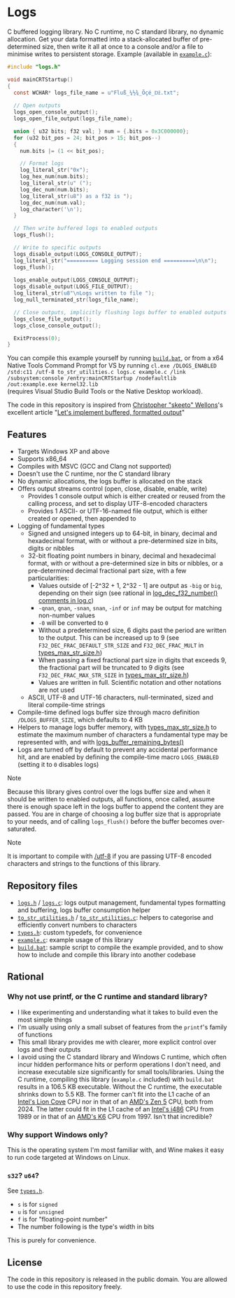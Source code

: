 # Logs
C buffered logging library. No C runtime, no C standard library, no dynamic allocation. Get your data formatted into a stack-allocated buffer of pre-determined size, then write it all at once to a console and/or a file to minimise writes to persistent storage.
Example (available in [`example.c`](example.c)):
```C
#include "logs.h"

void mainCRTStartup()
{
  const WCHAR* logs_file_name = u"Fluß_¼½¾_Öçé_ǅ.txt";
  
  // Open outputs
  logs_open_console_output();
  logs_open_file_output(logs_file_name);

  union { u32 bits; f32 val; } num = {.bits = 0x3C000000};
  for (u32 bit_pos = 24; bit_pos > 15; bit_pos--)
  {
    num.bits |= (1 << bit_pos);

    // Format logs
    log_literal_str("0x");
    log_hex_num(num.bits);
    log_literal_str(u" (");
    log_dec_num(num.bits);
    log_literal_str(u8") as a f32 is ");
    log_dec_num(num.val);
    log_character('\n');
  }

  // Then write buffered logs to enabled outputs
  logs_flush();

  // Write to specific outputs
  logs_disable_output(LOGS_CONSOLE_OUTPUT);
  log_literal_str("========== Logging session end ==========\n\n");
  logs_flush();
  
  logs_enable_output(LOGS_CONSOLE_OUTPUT);
  logs_disable_output(LOGS_FILE_OUTPUT);
  log_literal_str(u8"\nLogs written to file ");
  log_null_terminated_str(logs_file_name);

  // Close outputs, implicitly flushing logs buffer to enabled outputs
  logs_close_file_output();
  logs_close_console_output();

  ExitProcess(0);
}
```

You can compile this example yourself by running [`build.bat`](build.bat), or from a x64 Native Tools Command Prompt for VS by running `cl.exe /DLOGS_ENABLED /std:c11 /utf-8 to_str_utilities.c logs.c example.c /link /subsystem:console /entry:mainCRTStartup /nodefaultlib /out:example.exe kernel32.lib`  
(requires Visual Studio Build Tools or the Native Desktop workload).  

The code in this repository is inspired from
[Christopher "skeeto" Wellons](https://github.com/skeeto)'s excellent article
"[Let's implement buffered, formatted output](https://nullprogram.com/blog/2023/02/13/)"

## Features
- Targets Windows XP and above
- Supports x86_64
- Compiles with MSVC (GCC and Clang not supported)
- Doesn't use the C runtime, nor the C standard library
- No dynamic allocations, the logs buffer is allocated on the stack
- Offers output streams control (open, close, disable, enable, write)
  - Provides 1 console output which is either created or reused from the calling process, and set to display UTF-8-encoded characters
  - Provides 1 ASCII- or UTF-16-named file output, which is either created or opened, then appended to
- Logging of fundamental types
  - Signed and unsigned integers up to 64-bit, in binary, decimal and hexadecimal format, with or without a pre-determined size in bits, digits or nibbles
  - 32-bit floating point numbers in binary, decimal and hexadecimal format, with or without a pre-determined size in bits or nibbles, or a pre-determined decimal fractional part size, with a few particularities:
    - Values outside of [-2^32 + 1, 2^32 - 1] are output as `-big` or `big`, depending on their sign (see rational in [log_dec_f32_number() comments in log.c](https://github.com/badsami/logs/blob/main/logs.c#L512-#L575))
    - `-qnan`, `qnan`, `-snan`, `snan`, `-inf` or `inf` may be output for matching non-number values
    - `-0` will be converted to `0`
    - Without a predetermined size, 6 digits past the period are written to the output. This can be increased up to 9 (see `F32_DEC_FRAC_DEFAULT_STR_SIZE` and `F32_DEC_FRAC_MULT` in [types_max_str_size.h](types_max_str_size.h))
    - When passing a fixed fractional part size in digits that exceeds 9, the fractional part will be truncated to 9 digits (see `F32_DEC_FRAC_MAX_STR_SIZE` in [types_max_str_size.h](types_max_str_size.h))
    - Values are written in full. Scientific notation and other notations are not used
  - ASCII, UTF-8 and UTF-16 characters, null-terminated, sized and literal compile-time strings
- Compile-time defined logs buffer size through macro definition `/DLOGS_BUFFER_SIZE`, which defaults to 4 KB
- Helpers to manage logs buffer memory, with [types_max_str_size.h](types_max_str_size.h) to estimate the maximum number of characters a fundamental type may be represented with, and with [logs_buffer_remaining_bytes()](https://github.com/badsami/logs/blob/main/logs.c#L184-#L190)
- Logs are turned off by default to prevent any accidental performance hit, and are enabled by defining the compile-time macro `LOGS_ENABLED` (setting it to `0` disables logs)

> [!NOTE]
> Because this library gives control over the logs buffer size and when it should be written to enabled outputs, all functions, once called, assume there is enough space left in the logs buffer to append the content they are passed. You are in charge of choosing a log buffer size that is appropriate to your needs, and of calling `logs_flush()` before the buffer becomes over-saturated.  

> [!NOTE]
> It is important to compile with [/utf-8](https://learn.microsoft.com/en-us/cpp/build/reference/utf-8-set-source-and-executable-character-sets-to-utf-8?view=msvc-170) if you are passing UTF-8 encoded characters and strings to the functions of this library.


## Repository files
- [`logs.h`](logs.h) / [`logs.c`](logs.c): logs output management, fundamental types formatting and buffering, logs buffer consumption helper
- [`to_str_utilities.h`](to_str_utilities.h) / [`to_str_utilities.c`](to_str_utilities.c): helpers to categorise and efficiently convert numbers to characters
- [`types.h`](types.h): custom typedefs, for convenience
- [`example.c`](example.c): example usage of this library
- [`build.bat`](build.bat): sample script to compile the example provided, and to show how to include and compile this library into another codebase


## Rational
### Why not use printf, or the C runtime and standard library?
- I like experimenting and understanding what it takes to build even the most simple things
- I'm usually using only a small subset of features from the `printf`'s family of functions
- This small library provides me with clearer, more explicit control over logs and their outputs
- I avoid using the C standard library and Windows C runtime, which often incur hidden performance hits or perform operations I don't need, and increase executable size significantly for small tools/libraries. Using the C runtime, compiling this library (`example.c` included) with `build.bat` results in a 106.5 KB executable. Without the C runtime, the executable shrinks down to 5.5 KB. The former can't fit into the L1 cache of an [Intel's Lion Cove](https://en.wikipedia.org/wiki/Lion_Cove#L0) CPU nor in that of an [AMD's Zen 5](https://en.wikipedia.org/wiki/Zen_5#L1) CPU, both from 2024. The latter could fit in the L1 cache of an [Intel's i486](https://en.wikipedia.org/wiki/I486#Differences_between_i386_and_i486) CPU from 1989 or in that of an [AMD's K6](https://en.wikipedia.org/wiki/AMD_K6#Models) CPU from 1997. Isn't that incredible?

### Why support Windows only?
This is the operating system I'm most familiar with, and Wine makes it easy to run code targeted at Windows on Linux.

### `s32`? `u64`?
See [`types.h`](types.h).  
- `s` is for `signed`
- `u` is for `unsigned`
- `f` is for "floating-point number"
- The number following is the type's width in bits  

This is purely for convenience.

## License
The code in this repository is released in the public domain. You are allowed to use the code in this repository freely.
